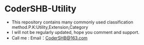 # CoderSHB-Utility
- This repository contains many commonly used classification method.P.K:Utility,Extension,Category
- I will not be regularly updated, hope you comment and support.
- Call me : Email：CoderSHB@163.com 

